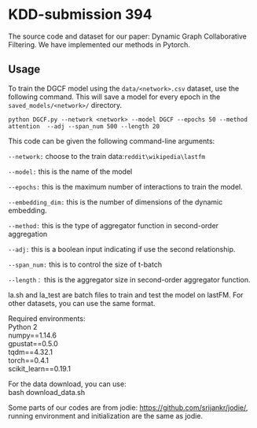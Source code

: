 # KDD-submission 394

The source code and dataset for our paper: Dynamic Graph Collaborative Filtering. We have implemented our methods in Pytorch.
 
## Usage

To train the DGCF model using the ```data/<network>.csv``` dataset, use the following command. This will save a model 
for every epoch in the ```saved_models/<network>/``` directory.

```python DGCF.py --network <network> --model DGCF --epochs 50 --method attention  --adj --span_num 500 --length 20 ```

This code can be given the following command-line arguments:

```--network:``` choose to the train data:```reddit\wikipedia\lastfm```

```--model:``` this is the name of the model  

```--epochs:```  this is the maximum number of interactions to train the model.

```--embedding_dim:``` this is the number of dimensions of the dynamic embedding.

```--method:```  this is the type of aggregator function in second-order aggregation

```--adj:```  this is a boolean input indicating if use the second relationship.

```--span_num:``` this is to control the size of t-batch

```--length：``` this is the aggregator size in second-order aggregator function.

  
la.sh and la_test are batch files to train and test the model on lastFM. For other datasets, you can use the same format.

Required environments:  
Python 2  
numpy==1.14.6  
gpustat==0.5.0  
tqdm==4.32.1  
torch==0.4.1  
scikit_learn==0.19.1  

For the data download, you can use:  
bash download_data.sh

Some parts of our codes are from jodie: https://github.com/srijankr/jodie/, running environment and initialization are the same as jodie.
